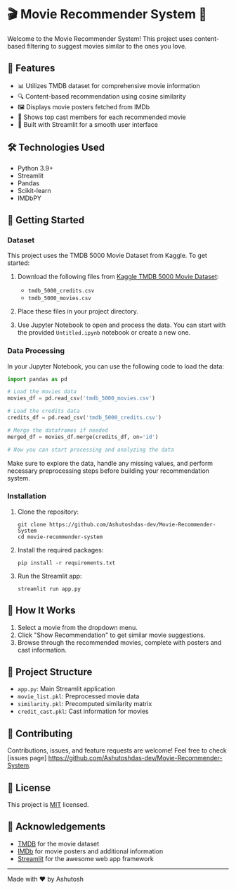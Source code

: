 # 🎬 Movie Recommender System 🍿

Welcome to the Movie Recommender System! This project uses content-based filtering to suggest movies similar to the ones you love.

## 🌟 Features

- 📊 Utilizes TMDB dataset for comprehensive movie information
- 🔍 Content-based recommendation using cosine similarity
- 🖼️ Displays movie posters fetched from IMDb
- 👥 Shows top cast members for each recommended movie
- 🚀 Built with Streamlit for a smooth user interface

## 🛠️ Technologies Used

- Python 3.9+
- Streamlit
- Pandas
- Scikit-learn
- IMDbPY

## 🚀 Getting Started

### Dataset

This project uses the TMDB 5000 Movie Dataset from Kaggle. To get started:

1. Download the following files from [Kaggle TMDB 5000 Movie Dataset](https://www.kaggle.com/datasets/tmdb/tmdb-movie-metadata):
   - `tmdb_5000_credits.csv`
   - `tmdb_5000_movies.csv`

2. Place these files in your project directory.

3. Use Jupyter Notebook to open and process the data. You can start with the provided `Untitled.ipynb` notebook or create a new one.

### Data Processing

In your Jupyter Notebook, you can use the following code to load the data:

```python
import pandas as pd

# Load the movies data
movies_df = pd.read_csv('tmdb_5000_movies.csv')

# Load the credits data
credits_df = pd.read_csv('tmdb_5000_credits.csv')

# Merge the dataframes if needed
merged_df = movies_df.merge(credits_df, on='id')

# Now you can start processing and analyzing the data
```

Make sure to explore the data, handle any missing values, and perform necessary preprocessing steps before building your recommendation system.

### Installation

1. Clone the repository:
   ```
   git clone https://github.com/Ashutoshdas-dev/Movie-Recommender-System
   cd movie-recommender-system
   ```

2. Install the required packages:
   ```
   pip install -r requirements.txt
   ```

3. Run the Streamlit app:
   ```
   streamlit run app.py
   ```

## 🎯 How It Works

1. Select a movie from the dropdown menu.
2. Click "Show Recommendation" to get similar movie suggestions.
3. Browse through the recommended movies, complete with posters and cast information.

## 📁 Project Structure

- `app.py`: Main Streamlit application
- `movie_list.pkl`: Preprocessed movie data
- `similarity.pkl`: Precomputed similarity matrix
- `credit_cast.pkl`: Cast information for movies

## 🤝 Contributing

Contributions, issues, and feature requests are welcome! Feel free to check [issues page] https://github.com/Ashutoshdas-dev/Movie-Recommender-System.

## 📝 License

This project is [MIT](https://choosealicense.com/licenses/mit/) licensed.

## 🙏 Acknowledgements

- [TMDB](https://www.themoviedb.org/) for the movie dataset
- [IMDb](https://www.imdb.com/) for movie posters and additional information
- [Streamlit](https://streamlit.io/) for the awesome web app framework

---

Made with ❤️ by Ashutosh
